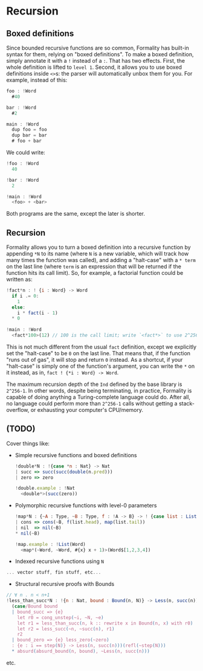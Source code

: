 # Recursion

## Boxed definitions

Since bounded recursive functions are so common, Formality has built-in syntax for them, relying on "boxed definitions". To make a boxed definition, simply annotate it with a `!` instead of a `:`. That has two effects. First, the whole definition is lifted to `level 1`. Second, it allows you to use boxed definitions inside `<>`s: the parser will automatically unbox them for you. For example, instead of this:

```javascript
foo : !Word
  #40

bar : !Word
  #2

main : !Word
  dup foo = foo
  dup bar = bar
  # foo + bar
```

We could write:

```javascript
!foo : !Word
  40

!bar : !Word
  2

!main : !Word
  <foo> + <bar>
```

Both programs are the same, except the later is shorter.

## Recursion

Formality allows you to turn a boxed definition into a recursive function by appending `*N` to its name (where `N` is a new variable, which will track how many times the function was called), and adding a "halt-case" with a `* term` on the last line (where `term` is an expression that will be returned if the function hits its call limit). So, for example, a factorial function could be written as:

```javascript
!fact*n : ! {i : Word} -> Word
  if i .= 0:
    1
  else:
    i * fact(i - 1)
  * 0
  
!main : !Word
  <fact*100>(12) // 100 is the call limit; write `<fact*>` to use 2^256-1
```

This is not much different from the usual `fact` definition, except we explicitly set the "halt-case" to be `0` on the last line. That means that, if the function "runs out of gas", it will stop and return `0` instead. As a shortcut, if your "halt-case" is simply one of the function's argument, you can write the `*` on it instead, as in, `fact ! {*i : Word} -> Word`. 

The maximum recursion depth of the `Ind` defined by the base library is `2^256-1`. In other words, despite being terminating, in practice, Formality is capable of doing anything a Turing-complete language could do. After all, no language could perform more than `2^256-1` calls without getting a stack-overflow, or exhausting your computer's CPU/memory.

## (TODO)

Cover things like:

- Simple recursive functions and boxed definitions

    ```javascript
    !double*N : !{case *n : Nat} -> Nat
    | succ => succ(succ(double(n.pred)))
    | zero => zero

    !double.example : !Nat
      <double*>(succ(zero))
    ```

- Polymorphic recursive functions with level-0 parameters

    ```javascript
    !map*N : {~A : Type, ~B : Type, f : !A -> B} -> ! {case list : List(A)} -> List(B)
    | cons => cons(~B, f(list.head), map(list.tail))
    | nil  => nil(~B)
    * nil(~B)

    !map.example : !List(Word)
      <map*(~Word, ~Word, #{x} x + 1)>(Word$[1,2,3,4])
    ```

- Indexed recursive functions using `N`

```javascript
... vector stuff, fin stuff, etc...
```


- Structural recursive proofs with Bounds

```javascript
// ∀ n . n < n+1
!less_than_succ*N : !{n : Nat, bound : Bound(n, N)} -> Less(n, succ(n))
  (case/Bound bound
  | bound_succ => {e}
    let r0 = cong_unstep(~i, ~N, ~e)
    let r1 = less_than_succ(n, k :: rewrite x in Bound(n, x) with r0)
    let r2 = less_succ(~n, ~succ(n), r1)
    r2
  | bound_zero => {e} less_zero(~zero)
  : {e : i == step(N)} -> Less(n, succ(n)))(refl(~step(N)))
  * absurd(absurd_bound(n, bound), ~Less(n, succ(n)))
```


etc.
